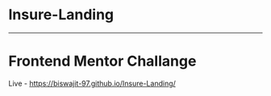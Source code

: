 # Insure-Landing

-----

# Frontend Mentor Challange

Live  - https://biswajit-97.github.io/Insure-Landing/
